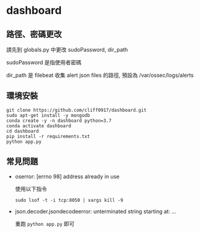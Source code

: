 # dashboard
## 路徑、密碼更改
請先到 globals.py 中更改 sudoPassword, dir_path

sudoPassword 是指使用者密碼

dir_path 是 filebeat 收集 alert json files 的路徑, 預設為 /var/ossec/logs/alerts

## 環境安裝
```
git clone https://github.com/cliff0917/dashboard.git
sudo apt-get install -y mongodb
conda create -y -n dashboard python=3.7
conda activate dashboard
cd dashboard
pip install -r requirements.txt
python app.py
```

## 常見問題
* oserror: [errno 98] address already in use

  使用以下指令
  ```
  sudo lsof -t -i tcp:8050 | xargs kill -9
  ```
* json.decoder.jsondecodeerror: unterminated string starting at: ...

  重跑 ```python app.py``` 即可
